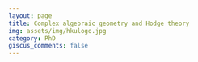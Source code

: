 ```yaml
---
layout: page
title: Complex algebraic geometry and Hodge theory
img: assets/img/hkulogo.jpg
category: PhD
giscus_comments: false
---
```



